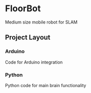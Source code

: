 # FloorBot
 Medium size mobile robot for SLAM

## Project Layout

### Arduino

Code for Arduino integration

### Python

Python code for main brain functionality

